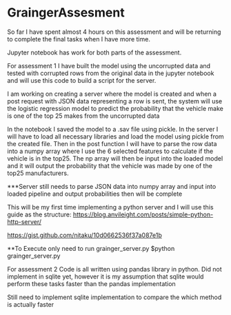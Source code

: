 # GraingerAssesment

So far I have spent almost 4 hours on this assessment and will be returning to complete the final tasks when I have more time.

Jupyter notebook has work for both parts of the assessment. 

For assessment 1 I have built the model using the uncorrupted data and tested with corrupted rows from the original data in the jupyter notebook and will use this code to build a script for the server.

I am working on creating a server where the model is created and when a post request with JSON data representing a row is sent, the system will use the logistic regression model to predict the probability that the vehicle make is one of the top 25 makes from the uncorrupted data

In the notebook I saved the model to a .sav file using pickle. In the server I will have to load all necessary libraries and load the model using pickle from the created file. Then in the post function I will have to parse the row data into a numpy array where I use the 6 selected features to calculate if the vehicle is in the top25. The np array will then be input into the loaded model and it will output the probability that the vehicle was made by one of the top25 manufacturers.

***Server still needs to parse JSON data into numpy array and input into loaded pipeline and output probabilities then will be complete

This will be my first time implementing a python server and I will use this guide as the structure:
https://blog.anvileight.com/posts/simple-python-http-server/

https://gist.github.com/nitaku/10d0662536f37a087e1b

**To Execute only need to run grainger_server.py
$python grainger_server.py

For assessment 2
Code is all written using pandas library in python. Did not implement in sqlite yet, however it is my assumption that sqlite would perform these tasks faster than the pandas implementation

Still need to implement sqlite implementation to compare the which method is actually faster
